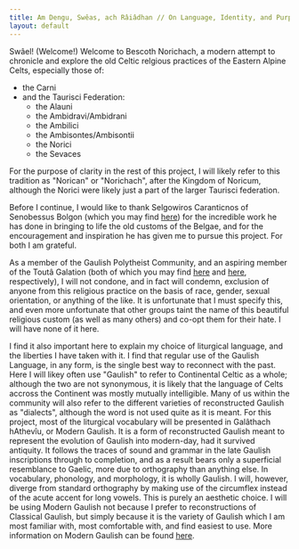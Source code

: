 ```yaml
---
title: Am Dengu, Swêas, ach Râiâdhan // On Language, Identity, and Purpose
layout: default
---
```


Swâel! (Welcome!) Welcome to Bescoth Norichach, a modern attempt to chronicle and explore the old Celtic relgious practices of the Eastern Alpine Celts, especially those of:

+ the Carni
+ and the Taurisci Federation:
  - the Alauni
  - the Ambidravi/Ambidrani
  - the Ambilici
  - the Ambisontes/Ambisontii
  - the Norici
  - the Sevaces

For the purpose of clarity in the rest of this project, I will likely refer to this tradition as "Norican" or "Norichach", after the Kingdom of Noricum, although the Norici were likely just a part of the larger Taurisci federation.

Before I continue, I would like to thank Selgowiros Caranticnos of Senobessus Bolgon (which you may find [here](https://senobessusbolgon.wordpress.com/)) for the incredible work he has done in bringing to life the old customs of the Belgae, and for the encouragement and inspiration he has given me to pursue this project. For both I am grateful.

As a member of the Gaulish Polytheist Community, and an aspiring member of the Toutâ Galation (both of which you may find [here](https://www.facebook.com/groups/162531797160858/) and [here](https://www.facebook.com/groups/933692526717833/), respectively), I will not condone, and in fact will condemn, exclusion of anyone from this religious practice on the basis of race, gender, sexual orientation, or anything of the like. It is unfortunate that I must specify this, and even more unfortunate that other groups taint the name of this beautiful religious custom (as well as many others) and co-opt them for their hate. I will have none of it here.

I find it also important here to explain my choice of liturgical language, and the liberties I have taken with it. I find that regular use of the Gaulish Language, in any form, is the single best way to reconnect with the past. Here I will likey often use "Gaulish" to refer to Continental Celtic as a whole; although the two are not synonymous, it is likely that the language of Celts accross the Continent was mostly mutually intelligible. Many of us within the community will also refer to the different varieties of reconstructed Gaulish as "dialects", although the word is not used quite as it is meant. For this project, most of the liturgical vocabulary will be presented in Galâthach hAthevîu, or Modern Gaulish. It is a form of reconstructed Gaulish meant to represent the evolution of Gaulish into modern-day, had it survived antiquity. It follows the traces of sound and grammar in the late Gaulish inscriptions through to completion, and as a result bears only a superficial resemblance to Gaelic, more due to orthography than anything else. In vocabulary, phonology, and morphology, it is wholly Gaulish. I will, however, diverge from standard orthography by making use of the circumflex instead of the acute accent for long vowels. This is purely an aesthetic choice. I will be using Modern Gaulish not because I prefer to reconstructions of Classical Gaulish, but simply because it is the variety of Gaulish which I am most familiar with, most comfortable with, and find easiest to use. More information on Modern Gaulish can be found [here](http://moderngaulish.com/).